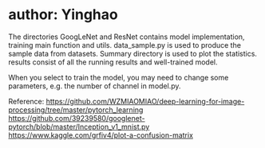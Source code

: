 # author: Yinghao
The directories GoogLeNet and ResNet contains model implementation, training main function and utils. data_sample.py is used to produce the sample data from datasets. Summary directory is used to plot the statistics. results consist of all the running results and well-trained model.

When you select to train the model, you may need to change some parameters, e.g. the number of channel in model.py.

Reference:
https://github.com/WZMIAOMIAO/deep-learning-for-image-processing/tree/master/pytorch_learning
https://github.com/39239580/googlenet-pytorch/blob/master/Inception_v1_mnist.py
https://www.kaggle.com/grfiv4/plot-a-confusion-matrix